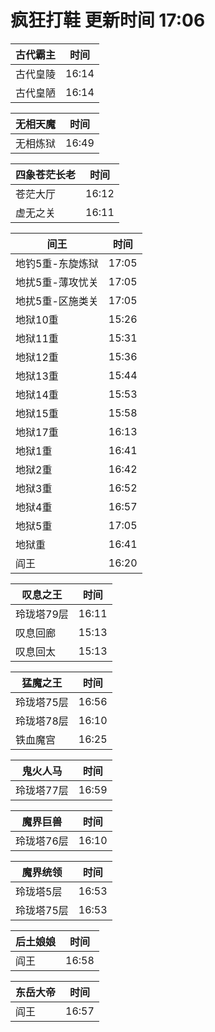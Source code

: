 # 疯狂打鞋 更新时间 17:06

| 古代霸主   | 时间    |
|--------|-------|
| 古代皇陵 | 16:14 |
| 古代皇陋 | 16:14 |

| 无相天魔   | 时间    |
|--------|-------|
| 无相炼狱 | 16:49 |

| 四象苍茫长老   | 时间    |
|--------|-------|
| 苍茫大厅 | 16:12 |
| 虚无之关 | 16:11 |

| 间王   | 时间    |
|--------|-------|
| 地钓5重-东旋炼狱 | 17:05 |
| 地扰5重-薄攻忧关 | 17:05 |
| 地扰5重-区施类关 | 17:05 |
| 地狱10重 | 15:26 |
| 地狱11重 | 15:31 |
| 地狱12重 | 15:36 |
| 地狱13重 | 15:44 |
| 地狱14重 | 15:53 |
| 地狱15重 | 15:58 |
| 地狱17重 | 16:13 |
| 地狱1重 | 16:41 |
| 地狱2重 | 16:42 |
| 地狱3重 | 16:52 |
| 地狱4重 | 16:57 |
| 地狱5重 | 17:05 |
| 地狱重 | 16:41 |
| 阎王 | 16:20 |

| 叹息之王   | 时间    |
|--------|-------|
| 玲珑塔79层 | 16:11 |
| 叹息回廊 | 15:13 |
| 叹息回太 | 15:13 |

| 猛魔之王   | 时间    |
|--------|-------|
| 玲珑塔75层 | 16:56 |
| 玲珑塔78层 | 16:10 |
| 铁血魔宫 | 16:25 |

| 鬼火人马   | 时间    |
|--------|-------|
| 玲珑塔77层 | 16:59 |

| 魔界巨兽   | 时间    |
|--------|-------|
| 玲珑塔76层 | 16:10 |

| 魔界统领   | 时间    |
|--------|-------|
| 玲珑塔5层 | 16:53 |
| 玲珑塔75层 | 16:53 |

| 后土娘娘   | 时间    |
|--------|-------|
| 阎王 | 16:58 |

| 东岳大帝   | 时间    |
|--------|-------|
| 阎王 | 16:57 |